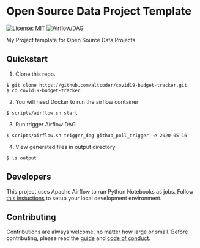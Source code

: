 # Open Source Data Project Template

[![License: MIT](https://img.shields.io/badge/License-MIT-blue.svg)](https://raw.githubusercontent.com/altcoder/covid19-budget-tracker/master/LICENSE)
![Airflow/DAG](https://github.com/altcoder/covid19-budget-tracker/workflows/Airflow/DAG/badge.svg)

My Project template for Open Source Data Projects

## Quickstart

1. Clone this repo.

```
$ git clone https://github.com/altcoder/covid19-budget-tracker.git
$ cd covid19-budget-tracker
```

2. You will need Docker to run the airflow container 

``` 
$ scripts/airflow.sh start
```

3. Run trigger Airflow DAG

```
$ scripts/airflow.sh trigger_dag github_poll_trigger -e 2020-05-16
```

4. View generated files in output directory 

```
$ ls output
```

## Developers

This project uses Apache Airflow to run Python Notebooks as jobs. Follow [this instuctions](docs/SETUP.md) to setup your local development environment. 

## Contributing

Contributions are always welcome, no matter how large or small. Before contributing,
please read the [guide](.github/CONTRIBUTION.md) and [code of conduct](.github/CODE_OF_CONDUCT.md).
